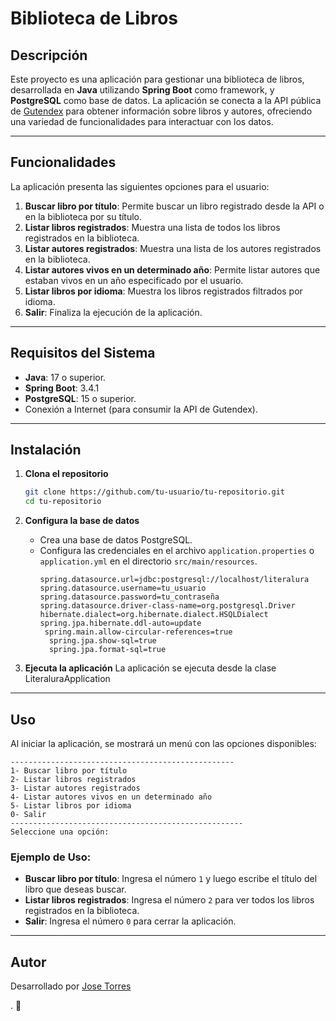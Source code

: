 # Biblioteca de Libros

## Descripción

Este proyecto es una aplicación para gestionar una biblioteca de libros, desarrollada en **Java** utilizando **Spring Boot** como framework, y **PostgreSQL** como base de datos. La aplicación se conecta a la API pública de [Gutendex](https://gutendex.com/) para obtener información sobre libros y autores, ofreciendo una variedad de funcionalidades para interactuar con los datos.

---

## Funcionalidades

La aplicación presenta las siguientes opciones para el usuario:

1. **Buscar libro por título**: Permite buscar un libro registrado desde la API o en la biblioteca por su título.
2. **Listar libros registrados**: Muestra una lista de todos los libros registrados en la biblioteca.
3. **Listar autores registrados**: Muestra una lista de los autores registrados en la biblioteca.
4. **Listar autores vivos en un determinado año**: Permite listar autores que estaban vivos en un año especificado por el usuario.
5. **Listar libros por idioma**: Muestra los libros registrados filtrados por idioma.
6. **Salir**: Finaliza la ejecución de la aplicación.

---

## Requisitos del Sistema

- **Java**: 17 o superior.
- **Spring Boot**: 3.4.1
- **PostgreSQL**: 15 o superior.
- Conexión a Internet (para consumir la API de Gutendex).

---

## Instalación

1. **Clona el repositorio**
   ```bash
   git clone https://github.com/tu-usuario/tu-repositorio.git
   cd tu-repositorio
   ```

2. **Configura la base de datos**
   - Crea una base de datos PostgreSQL.
   - Configura las credenciales en el archivo `application.properties` o `application.yml` en el directorio `src/main/resources`.
     ```properties
     spring.datasource.url=jdbc:postgresql://localhost/literalura
     spring.datasource.username=tu_usuario
     spring.datasource.password=tu_contraseña
     spring.datasource.driver-class-name=org.postgresql.Driver
     hibernate.dialect=org.hibernate.dialect.HSQLDialect
     spring.jpa.hibernate.ddl-auto=update
      spring.main.allow-circular-references=true
       spring.jpa.show-sql=true
       spring.jpa.format-sql=true
     
     ```

3. **Ejecuta la aplicación**
La aplicación se ejecuta desde la clase LiteraluraApplication

---

## Uso

Al iniciar la aplicación, se mostrará un menú con las opciones disponibles:

```text
--------------------------------------------------
1- Buscar libro por título
2- Listar libros registrados
3- Listar autores registrados
4- Listar autores vivos en un determinado año
5- Listar libros por idioma
0- Salir
----------------------------------------------------
Seleccione una opción:
```

### Ejemplo de Uso:
- **Buscar libro por título**: Ingresa el número `1` y luego escribe el título del libro que deseas buscar.
- **Listar libros registrados**: Ingresa el número `2` para ver todos los libros registrados en la biblioteca.
- **Salir**: Ingresa el número `0` para cerrar la aplicación.

---

## Autor

Desarrollado por [Jose Torres](https://github.com/Joselin28A)

. 🚀
